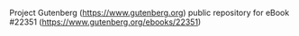 Project Gutenberg (https://www.gutenberg.org) public repository for eBook #22351 (https://www.gutenberg.org/ebooks/22351)

